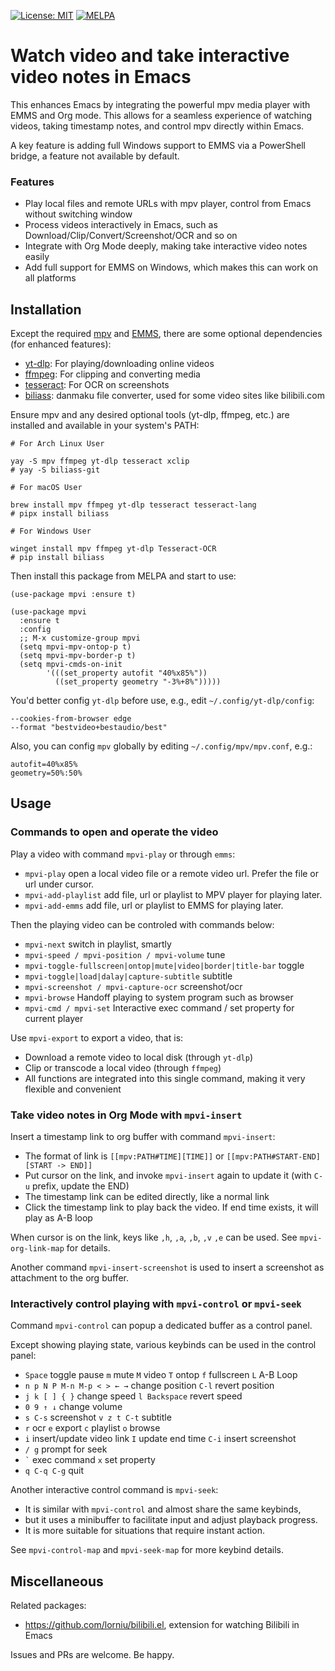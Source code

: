 [![License: MIT](https://img.shields.io/badge/License-MIT-blue.svg)](https://opensource.org/licenses/MIT)
[![MELPA](https://melpa.org/packages/mpvi-badge.svg)](https://melpa.org/#/mpvi)

# Watch video and take interactive video notes in Emacs

This enhances Emacs by integrating the powerful mpv media player with EMMS and Org mode.
This allows for a seamless experience of watching videos, taking timestamp notes, and control mpv directly within Emacs.

A key feature is adding full Windows support to EMMS via a PowerShell bridge, a feature not available by default.

### Features

- Play local files and remote URLs with mpv player, control from Emacs without switching window
- Process videos interactively in Emacs, such as Download/Clip/Convert/Screenshot/OCR and so on
- Integrate with Org Mode deeply, making take interactive video notes easily
- Add full support for EMMS on Windows, which makes this can work on all platforms

## Installation

Except the required [mpv](https://mpv.io/) and [EMMS](https://www.gnu.org/software/emms/), there are some optional dependencies (for enhanced features):
+ [yt-dlp](https://github.com/yt-dlp/yt-dlp): For playing/downloading online videos
+ [ffmpeg](https://ffmpeg.org/): For clipping and converting media
+ [tesseract](https://github.com/tesseract-ocr/tesseract): For OCR on screenshots
+ [biliass](https://github.com/yutto-dev/biliass): danmaku file converter, used for some video sites like bilibili.com

Ensure mpv and any desired optional tools (yt-dlp, ffmpeg, etc.) are installed and available in your system's PATH:
```shell
# For Arch Linux User

yay -S mpv ffmpeg yt-dlp tesseract xclip
# yay -S biliass-git

# For macOS User

brew install mpv ffmpeg yt-dlp tesseract tesseract-lang
# pipx install biliass

# For Windows User

winget install mpv ffmpeg yt-dlp Tesseract-OCR
# pip install biliass
```

Then install this package from MELPA and start to use:
```emacs-lisp
(use-package mpvi :ensure t)

(use-package mpvi
  :ensure t
  :config
  ;; M-x customize-group mpvi
  (setq mpvi-mpv-ontop-p t)
  (setq mpvi-mpv-border-p t)
  (setq mpvi-cmds-on-init
        '(((set_property autofit "40%x85%"))
          ((set_property geometry "-3%+8%")))))
```

You'd better config `yt-dlp` before use, e.g., edit `~/.config/yt-dlp/config`:
```
--cookies-from-browser edge
--format "bestvideo+bestaudio/best"
```

Also, you can config `mpv` globally by editing `~/.config/mpv/mpv.conf`, e.g.:
```
autofit=40%x85%
geometry=50%:50%
```

## Usage

### Commands to open and operate the video

Play a video with command `mpvi-play` or through `emms`:
- `mpvi-play` open a local video file or a remote video url. Prefer the file or url under cursor.
- `mpvi-add-playlist` add file, url or playlist to MPV player for playing later.
- `mpvi-add-emms` add file, url or playlist to EMMS for playing later.

Then the playing video can be controled with commands below:
- `mpvi-next` switch in playlist, smartly
- `mpvi-speed / mpvi-position / mpvi-volume` tune
- `mpvi-toggle-fullscreen|ontop|mute|video|border|title-bar` toggle
- `mpvi-toggle|load|dalay|capture-subtitle` subtitle
- `mpvi-screenshot / mpvi-capture-ocr` screenshot/ocr
- `mpvi-browse` Handoff playing to system program such as browser
- `mpvi-cmd / mpvi-set` Interactive exec command / set property for current player

Use `mpvi-export` to export a video, that is:
- Download a remote video to local disk (through `yt-dlp`)
- Clip or transcode a local video (through `ffmpeg`)
- All functions are integrated into this single command, making it very flexible and convenient

### Take video notes in Org Mode with `mpvi-insert`

Insert a timestamp link to org buffer with command `mpvi-insert`:
- The format of link is `[[mpv:PATH#TIME][TIME]]` or `[[mpv:PATH#START-END][START -> END]]`
- Put cursor on the link, and invoke `mpvi-insert` again to update it (with `C-u` prefix, update the END)
- The timestamp link can be edited directly, like a normal link
- Click the timestamp link to play back the video. If end time exists, it will play as A-B loop

When cursor is on the link, keys like `,h`, `,a`, `,b`, `,v` `,e` can be used. See `mpvi-org-link-map` for details.

Another command `mpvi-insert-screenshot` is used to insert a screenshot as attachment to the org buffer.

### Interactively control playing with `mpvi-control` or `mpvi-seek`

Command `mpvi-control` can popup a dedicated buffer as a control panel.

Except showing playing state, various keybinds can be used in the control panel:
- `Space` toggle pause `m` mute `M` video `T` ontop `f` fullscreen `L` A-B Loop
- `n p N P M-n M-p < > ← →` change position `C-l` revert position
- `j k [ ] { }` change speed `l Backspace` revert speed
- `0 9 ↑ ↓` change volume
- `s C-s` screenshot `v z t C-t` subtitle
- `r` ocr `e` export `c` playlist `o` browse
- `i` insert/update video link `I` update end time `C-i` insert screenshot
- `/ g` prompt for seek
- `` ` `` exec command `x` set property
- `q C-q C-g` quit

Another interactive control command is `mpvi-seek`:
- It is similar with `mpvi-control` and almost share the same keybinds,
- but it uses a minibuffer to facilitate input and adjust playback progress.
- It is more suitable for situations that require instant action.

See `mpvi-control-map` and `mpvi-seek-map` for more keybind details.

## Miscellaneous

Related packages:
- https://github.com/lorniu/bilibili.el, extension for watching Bilibili in Emacs

Issues and PRs are welcome. Be happy.
